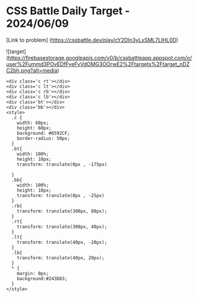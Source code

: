 # CSS Battle Daily Target - 2024/06/09

[Link to problem] (https://cssbattle.dev/play/cY2DIn3yLxSML7LIHL0D)

![target] (https://firebasestorage.googleapis.com/v0/b/cssbattleapp.appspot.com/o/user%2Fummd3POvEDfFyeFvVdOMG3OOrwE2%2Ftargets%2Ftarget_nDZC2bh.png?alt=media)


```
<div class='c rt'></div>
<div class='c lt'></div>
<div class='c rb'></div>
<div class='c lb'></div>
<div class='bt'></div>
<div class='bb'></div>
<style>
  .c {
    width: 60px;
    height: 60px;
    background: #6592CF;
    border-radius: 50px;
  }
  .bt{
    width: 100%;
    height: 10px;
    transform: translate(0px , -175px)
    
  }
  .bb{
    width: 100%;
    height: 10px;
    transform: translate(0px , -25px)
  }
  .rb{
    transform: translate(300px, 80px);
  }
  .rt{
    transform: translate(300px, 40px);
  }
  .lt{
    transform: translate(40px, -20px);
  }
  .lb{
    transform: translate(40px, 20px);
  }
  * {
    margin: 0px;
    background:#243D83;
  }
</style>
```